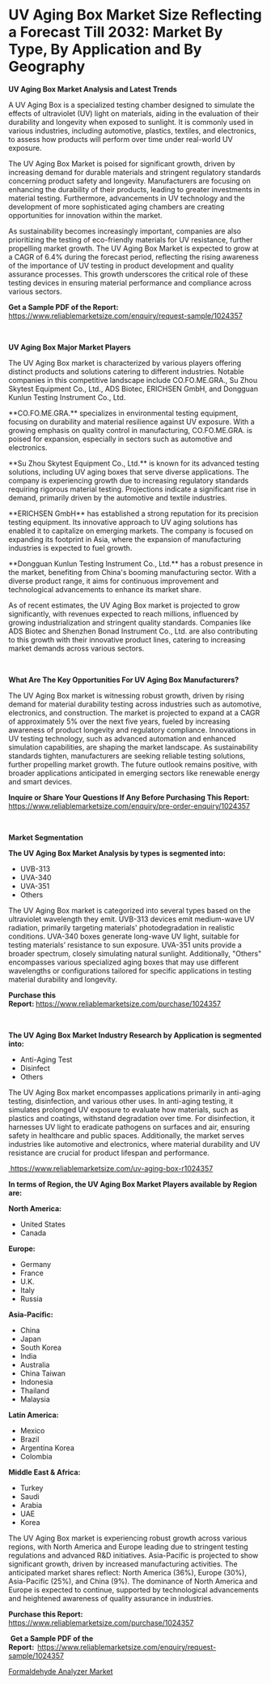 <p><h1>UV Aging Box Market Size Reflecting a Forecast Till 2032: Market By Type, By Application and By Geography</h1></p><p><strong>UV Aging Box Market Analysis and Latest Trends</strong></p>
<p><p>A UV Aging Box is a specialized testing chamber designed to simulate the effects of ultraviolet (UV) light on materials, aiding in the evaluation of their durability and longevity when exposed to sunlight. It is commonly used in various industries, including automotive, plastics, textiles, and electronics, to assess how products will perform over time under real-world UV exposure.</p><p>The UV Aging Box Market is poised for significant growth, driven by increasing demand for durable materials and stringent regulatory standards concerning product safety and longevity. Manufacturers are focusing on enhancing the durability of their products, leading to greater investments in material testing. Furthermore, advancements in UV technology and the development of more sophisticated aging chambers are creating opportunities for innovation within the market.</p><p>As sustainability becomes increasingly important, companies are also prioritizing the testing of eco-friendly materials for UV resistance, further propelling market growth. The UV Aging Box Market is expected to grow at a CAGR of 6.4% during the forecast period, reflecting the rising awareness of the importance of UV testing in product development and quality assurance processes. This growth underscores the critical role of these testing devices in ensuring material performance and compliance across various sectors.</p></p>
<p><strong>Get a Sample PDF of the Report:&nbsp;</strong> <a href="https://www.reliablemarketsize.com/enquiry/request-sample/1024357?utm_campaign=1743&utm_medium=2&utm_source=Github&utm_content=ia&utm_term=05032025&utm_id=uv-aging-box">https://www.reliablemarketsize.com/enquiry/request-sample/1024357</a></p>
<p>&nbsp;</p>
<p><strong>UV Aging Box Major Market Players</strong></p>
<p><p>The UV Aging Box market is characterized by various players offering distinct products and solutions catering to different industries. Notable companies in this competitive landscape include CO.FO.ME.GRA., Su Zhou Skytest Equipment Co., Ltd., ADS Biotec, ERICHSEN GmbH, and Dongguan Kunlun Testing Instrument Co., Ltd.</p><p>**CO.FO.ME.GRA.** specializes in environmental testing equipment, focusing on durability and material resilience against UV exposure. With a growing emphasis on quality control in manufacturing, CO.FO.ME.GRA. is poised for expansion, especially in sectors such as automotive and electronics.</p><p>**Su Zhou Skytest Equipment Co., Ltd.** is known for its advanced testing solutions, including UV aging boxes that serve diverse applications. The company is experiencing growth due to increasing regulatory standards requiring rigorous material testing. Projections indicate a significant rise in demand, primarily driven by the automotive and textile industries.</p><p>**ERICHSEN GmbH** has established a strong reputation for its precision testing equipment. Its innovative approach to UV aging solutions has enabled it to capitalize on emerging markets. The company is focused on expanding its footprint in Asia, where the expansion of manufacturing industries is expected to fuel growth.</p><p>**Dongguan Kunlun Testing Instrument Co., Ltd.** has a robust presence in the market, benefiting from China's booming manufacturing sector. With a diverse product range, it aims for continuous improvement and technological advancements to enhance its market share.</p><p>As of recent estimates, the UV Aging Box market is projected to grow significantly, with revenues expected to reach millions, influenced by growing industrialization and stringent quality standards. Companies like ADS Biotec and Shenzhen Bonad Instrument Co., Ltd. are also contributing to this growth with their innovative product lines, catering to increasing market demands across various sectors.</p></p>
<p>&nbsp;</p>
<p><strong>What Are The Key Opportunities For UV Aging Box Manufacturers?</strong></p>
<p><p>The UV Aging Box market is witnessing robust growth, driven by rising demand for material durability testing across industries such as automotive, electronics, and construction. The market is projected to expand at a CAGR of approximately 5% over the next five years, fueled by increasing awareness of product longevity and regulatory compliance. Innovations in UV testing technology, such as advanced automation and enhanced simulation capabilities, are shaping the market landscape. As sustainability standards tighten, manufacturers are seeking reliable testing solutions, further propelling market growth. The future outlook remains positive, with broader applications anticipated in emerging sectors like renewable energy and smart devices.</p></p>
<p><strong>Inquire or Share Your Questions If Any Before Purchasing This Report:</strong> <a href="https://www.reliablemarketsize.com/enquiry/pre-order-enquiry/1024357?utm_campaign=1743&utm_medium=2&utm_source=Github&utm_content=ia&utm_term=05032025&utm_id=uv-aging-box">https://www.reliablemarketsize.com/enquiry/pre-order-enquiry/1024357</a></p>
<p>&nbsp;</p>
<p><strong>Market Segmentation</strong></p>
<p><strong>The UV Aging Box Market Analysis by types is segmented into:</strong></p>
<p><ul><li>UVB-313</li><li>UVA-340</li><li>UVA-351</li><li>Others</li></ul></p>
<p><p>The UV Aging Box market is categorized into several types based on the ultraviolet wavelength they emit. UVB-313 devices emit medium-wave UV radiation, primarily targeting materials' photodegradation in realistic conditions. UVA-340 boxes generate long-wave UV light, suitable for testing materials’ resistance to sun exposure. UVA-351 units provide a broader spectrum, closely simulating natural sunlight. Additionally, "Others" encompasses various specialized aging boxes that may use different wavelengths or configurations tailored for specific applications in testing material durability and longevity.</p></p>
<p><strong>Purchase this Report:&nbsp;</strong><a href="https://www.reliablemarketsize.com/purchase/1024357?utm_campaign=1743&utm_medium=2&utm_source=Github&utm_content=ia&utm_term=05032025&utm_id=uv-aging-box">https://www.reliablemarketsize.com/purchase/1024357</a></p>
<p>&nbsp;</p>
<p><strong>The UV Aging Box Market Industry Research by Application is segmented into:</strong></p>
<p><ul><li>Anti-Aging Test</li><li>Disinfect</li><li>Others</li></ul></p>
<p><p>The UV Aging Box market encompasses applications primarily in anti-aging testing, disinfection, and various other uses. In anti-aging testing, it simulates prolonged UV exposure to evaluate how materials, such as plastics and coatings, withstand degradation over time. For disinfection, it harnesses UV light to eradicate pathogens on surfaces and air, ensuring safety in healthcare and public spaces. Additionally, the market serves industries like automotive and electronics, where material durability and UV resistance are crucial for product lifespan and performance.</p></p>
<p><a href="https://www.reliablemarketsize.com/uv-aging-box-r1024357?utm_campaign=1743&utm_medium=2&utm_source=Github&utm_content=ia&utm_term=05032025&utm_id=uv-aging-box">&nbsp;https://www.reliablemarketsize.com/uv-aging-box-r1024357</a></p>
<p><strong>In terms of Region, the UV Aging Box Market Players available by Region are:</strong></p>
<p>
    <p> <strong> North America: </strong>
        <ul>
            <li>United States</li>
            <li>Canada</li>
        </ul>
        </p> 
    <p> <strong> Europe: </strong>
        <ul>
            <li>Germany</li>
            <li>France</li>
            <li>U.K.</li>
            <li>Italy</li>
            <li>Russia</li>
        </ul>
        </p> 
    <p> <strong> Asia-Pacific: </strong>
        <ul>
            <li>China</li>
            <li>Japan</li>
            <li>South Korea</li>
            <li>India</li>
            <li>Australia</li>
            <li>China Taiwan</li>
            <li>Indonesia</li>
            <li>Thailand</li>
            <li>Malaysia</li>
        </ul>
        </p> 
    <p> <strong> Latin America: </strong>
        <ul>
            <li>Mexico</li>
            <li>Brazil</li>
            <li>Argentina Korea</li>
            <li>Colombia</li>
        </ul>
        </p> 
    <p> <strong> Middle East & Africa: </strong>
        <ul>
            <li>Turkey</li>
            <li>Saudi</li>
            <li>Arabia</li>
            <li>UAE</li>
            <li>Korea</li>
        </ul>
    </p>
    </p>
<p><p>The UV Aging Box market is experiencing robust growth across various regions, with North America and Europe leading due to stringent testing regulations and advanced R&D initiatives. Asia-Pacific is projected to show significant growth, driven by increased manufacturing activities. The anticipated market shares reflect: North America (36%), Europe (30%), Asia-Pacific (25%), and China (9%). The dominance of North America and Europe is expected to continue, supported by technological advancements and heightened awareness of quality assurance in industries.</p></p>
<p><strong>Purchase this Report: </strong><a href="https://www.reliablemarketsize.com/purchase/1024357?utm_campaign=1743&utm_medium=2&utm_source=Github&utm_content=ia&utm_term=05032025&utm_id=uv-aging-box">https://www.reliablemarketsize.com/purchase/1024357</a></p>
<p>&nbsp;<strong>Get a Sample PDF of the Report:&nbsp;&nbsp;</strong><a href="https://www.reliablemarketsize.com/enquiry/request-sample/1024357?utm_campaign=1743&utm_medium=2&utm_source=Github&utm_content=ia&utm_term=05032025&utm_id=uv-aging-box">https://www.reliablemarketsize.com/enquiry/request-sample/1024357</a></p>
<p><strong></strong></p>
<p><p><a href="https://github.com/mookiesville/Market-Research-Report-List-1/blob/main/formaldehyde-analyzer-market.md?utm_campaign=1743&utm_medium=2&utm_source=Github&utm_content=ia&utm_term=05032025&utm_id=uv-aging-box">Formaldehyde Analyzer Market</a></p></p>